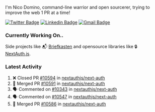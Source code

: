 
I'm Nico Domino, command-line warrior and open sourcerer, trying to improve the web 1 PR at a time!

[![Twitter Badge](https://img.shields.io/badge/-@ndom91-1ca0f1?style=flat-square&labelColor=1ca0f1&logo=twitter&logoColor=white&link=https://twitter.com/ndom91)](https://twitter.com/ndom91) [![Linkedin Badge](https://img.shields.io/badge/-ndom91-blue?style=flat-square&logo=Linkedin&logoColor=white&link=https://www.linkedin.com/in/ndom91/)](https://www.linkedin.com/in/ndom91/) [![Gmail Badge](https://img.shields.io/badge/-yo@ndo.dev-c14438?style=flat-square&logo=mail.ru&logoColor=white&link=mailto:yo@ndo.dev)](mailto:yo@ndo.dev)

### Currently Working On..

Side projects like 📬 [Briefkasten](https://briefkastenhq.com) and opensource libraries like 🔒 [NextAuth.js](https://github.com/nextauthjs/next-auth).

<!--START_SECTION_PROFILE_VIEWS:readme-info-->
<!--END_SECTION_PROFILE_VIEWS:readme-info-->

<!--START_SECTION_DAILY_COMMIT:readme-info-->
<!--END_SECTION_DAILY_COMMIT:readme-info-->

<!--START_SECTION_WEEKLY_COMMIT:readme-info-->
<!--END_SECTION_WEEKLY_COMMIT:readme-info-->

### Latest Activity

<!--START_SECTION:activity-->
1. ❌ Closed PR [#10594](https://github.com/nextauthjs/next-auth/pull/10594) in [nextauthjs/next-auth](https://github.com/nextauthjs/next-auth)
2. 🎉 Merged PR [#10591](https://github.com/nextauthjs/next-auth/pull/10591) in [nextauthjs/next-auth](https://github.com/nextauthjs/next-auth)
3. 🗣 Commented on [#10343](https://github.com/nextauthjs/next-auth/issues/10343#issuecomment-2056233790) in [nextauthjs/next-auth](https://github.com/nextauthjs/next-auth)
4. 🗣 Commented on [#10547](https://github.com/nextauthjs/next-auth/issues/10547#issuecomment-2056225334) in [nextauthjs/next-auth](https://github.com/nextauthjs/next-auth)
5. 🎉 Merged PR [#10586](https://github.com/nextauthjs/next-auth/pull/10586) in [nextauthjs/next-auth](https://github.com/nextauthjs/next-auth)
<!--END_SECTION:activity-->
